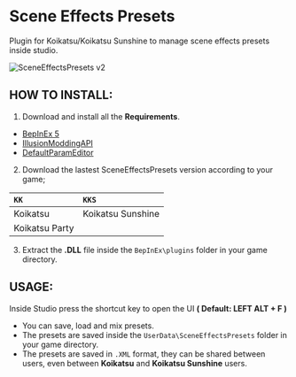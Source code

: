 # Scene Effects Presets
Plugin for Koikatsu/Koikatsu Sunshine to manage scene effects presets inside studio.

![SceneEffectsPresets v2](https://github.com/user-attachments/assets/3ad2b853-a916-4e03-98db-6f7057500bc3)


## HOW TO INSTALL:
1. Download and install all the **Requirements**.
   
- [BepInEx 5](https://github.com/BepInEx/BepInEx)
- [IllusionModdingAPI](https://github.com/IllusionMods/IllusionModdingAPI)
- [DefaultParamEditor](https://github.com/IllusionMods/KeelPlugins)
  
2. Download the lastest  SceneEffectsPresets version according to your game;
   
| `KK`           | `KKS`          |
|:---------------|:----------------|
| Koikatsu       | Koikatsu Sunshine |
| Koikatsu Party |


3. Extract the **.DLL** file inside the `BepInEx\plugins` folder in your game directory.

## USAGE:

Inside Studio press the shortcut key to open the UI **( Default: LEFT ALT + F )**

- You can save, load and mix presets.
- The presets are saved inside the `UserData\SceneEffectsPresets` folder in your game directory.
- The presets are saved in `.XML` format, they can be shared between users, even between **Koikatsu** and **Koikatsu Sunshine** users.
